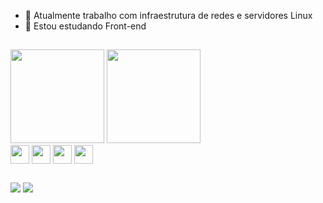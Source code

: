- 🔭 Atualmente trabalho com infraestrutura de redes e servidores Linux
- 🌱 Estou estudando Front-end

##

<div>
  <img height="150em" src="https://github-readme-stats.vercel.app/api?username=junioralvesbr&show_icons=true&theme=tokyonight">
  <img height="150em" src="https://github-readme-stats.vercel.app/api/top-langs/?username=junioralvesbr&langs_count=16&layout=compact&theme=tokyonight"
</div>
  
<div>
  <img width="30" align="center" src="https://cdn.jsdelivr.net/gh/devicons/devicon/icons/javascript/javascript-original.svg" />
  <img width="30" align="center" src="https://cdn.jsdelivr.net/gh/devicons/devicon/icons/html5/html5-plain-wordmark.svg" />
  <img width="30" align="center" src="https://cdn.jsdelivr.net/gh/devicons/devicon/icons/css3/css3-plain-wordmark.svg" />
  <img width="30" align="center" src="https://cdn.jsdelivr.net/gh/devicons/devicon/icons/react/react-original-wordmark.svg" />
</div>

  ##

  <div>
  <a href="https://www.instagram.com/junioralvesbr4/" target="_blank"><img src="https://img.shields.io/badge/-Instagram-%23E4405F?style=for-the-badge&logo=instagram&logoColor=white" target="_blank"></a>
  <a href="https://www.linkedin.com/in/junior-alves-54559070/" target="_blank"><img src="https://img.shields.io/badge/-LinkedIn-%230077B5?style=for-the-badge&logo=linkedin&logoColor=white" target="_blank"></a>
<div>
